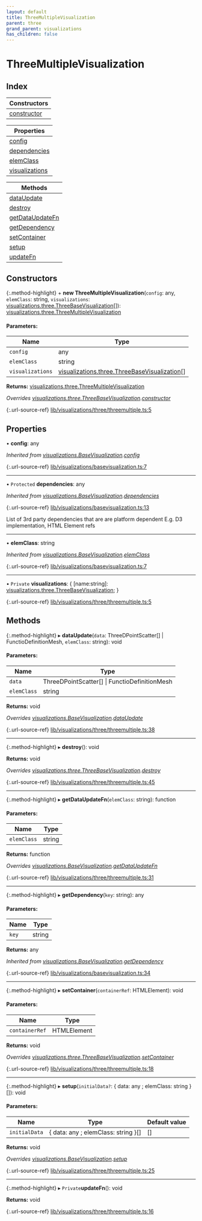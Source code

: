 ```yaml
---
layout: default
title: ThreeMultipleVisualization
parent: three
grand_parent: visualizations
has_children: false
---
```


# ThreeMultipleVisualization

## Index

| Constructors |
|-----------|
| [constructor](#constructor) |

| Properties |
|-----------|
| [config](#config) |
| [dependencies](#dependencies) |
| [elemClass](#elemclass) |
| [visualizations](#visualizations) |

| Methods |
|-----------|
| [dataUpdate](#dataupdate) |
| [destroy](#destroy) |
| [getDataUpdateFn](#getdataupdatefn) |
| [getDependency](#getdependency) |
| [setContainer](#setcontainer) |
| [setup](#setup) |
| [updateFn](#updatefn) |

## Constructors

{:.method-highlight}
\+ **new ThreeMultipleVisualization**(`config`: any, `elemClass`: string, `visualizations`: [visualizations.three.ThreeBaseVisualization](../visualizations_three_threebasevisualization)[]): [visualizations.three.ThreeMultipleVisualization](../visualizations_three_threemultiplevisualization)

#### Parameters:

Name | Type |
------ | ------ |
`config` | any |
`elemClass` | string |
`visualizations` | [visualizations.three.ThreeBaseVisualization](../visualizations_three_threebasevisualization)[] |

**Returns:** [visualizations.three.ThreeMultipleVisualization](../visualizations_three_threemultiplevisualization)

*Overrides [visualizations.three.ThreeBaseVisualization](../visualizations_three_threebasevisualization).[constructor](../visualizations_three_threebasevisualization#constructor)*

{:.url-source-ref}
[lib/visualizations/three/threemultiple.ts:5](https://github.com/ascentcore/dataspot/blob/236fcea/lib/visualizations/three/threemultiple.ts#L5)

## Properties

•  **config**: any

*Inherited from [visualizations.BaseVisualization](../visualizations_basevisualization).[config](../visualizations_basevisualization#config)*

{:.url-source-ref}
[lib/visualizations/basevisualization.ts:7](https://github.com/ascentcore/dataspot/blob/236fcea/lib/visualizations/basevisualization.ts#L7)

___

• `Protected` **dependencies**: any

*Inherited from [visualizations.BaseVisualization](../visualizations_basevisualization).[dependencies](../visualizations_basevisualization#dependencies)*

{:.url-source-ref}
[lib/visualizations/basevisualization.ts:13](https://github.com/ascentcore/dataspot/blob/236fcea/lib/visualizations/basevisualization.ts#L13)

List of 3rd party dependencies that are are platform dependent
E.g. D3 implementation, HTML Element refs

___

•  **elemClass**: string

*Inherited from [visualizations.BaseVisualization](../visualizations_basevisualization).[elemClass](../visualizations_basevisualization#elemclass)*

{:.url-source-ref}
[lib/visualizations/basevisualization.ts:7](https://github.com/ascentcore/dataspot/blob/236fcea/lib/visualizations/basevisualization.ts#L7)

___

• `Private` **visualizations**: { [name:string]: [visualizations.three.ThreeBaseVisualization](../visualizations_three_threebasevisualization);  }

{:.url-source-ref}
[lib/visualizations/three/threemultiple.ts:5](https://github.com/ascentcore/dataspot/blob/236fcea/lib/visualizations/three/threemultiple.ts#L5)

## Methods

{:.method-highlight}
▸ **dataUpdate**(`data`: ThreeDPointScatter[] \| FunctioDefinitionMesh, `elemClass`: string): void

#### Parameters:

Name | Type |
------ | ------ |
`data` | ThreeDPointScatter[] \| FunctioDefinitionMesh |
`elemClass` | string |

**Returns:** void

*Overrides [visualizations.BaseVisualization](../visualizations_basevisualization).[dataUpdate](../visualizations_basevisualization#dataupdate)*

{:.url-source-ref}
[lib/visualizations/three/threemultiple.ts:38](https://github.com/ascentcore/dataspot/blob/236fcea/lib/visualizations/three/threemultiple.ts#L38)

___

{:.method-highlight}
▸ **destroy**(): void

**Returns:** void

*Overrides [visualizations.three.ThreeBaseVisualization](../visualizations_three_threebasevisualization).[destroy](../visualizations_three_threebasevisualization#destroy)*

{:.url-source-ref}
[lib/visualizations/three/threemultiple.ts:45](https://github.com/ascentcore/dataspot/blob/236fcea/lib/visualizations/three/threemultiple.ts#L45)

___

{:.method-highlight}
▸ **getDataUpdateFn**(`elemClass`: string): function

#### Parameters:

Name | Type |
------ | ------ |
`elemClass` | string |

**Returns:** function

*Overrides [visualizations.BaseVisualization](../visualizations_basevisualization).[getDataUpdateFn](../visualizations_basevisualization#getdataupdatefn)*

{:.url-source-ref}
[lib/visualizations/three/threemultiple.ts:31](https://github.com/ascentcore/dataspot/blob/236fcea/lib/visualizations/three/threemultiple.ts#L31)

___

{:.method-highlight}
▸ **getDependency**(`key`: string): any

#### Parameters:

Name | Type |
------ | ------ |
`key` | string |

**Returns:** any

*Inherited from [visualizations.BaseVisualization](../visualizations_basevisualization).[getDependency](../visualizations_basevisualization#getdependency)*

{:.url-source-ref}
[lib/visualizations/basevisualization.ts:34](https://github.com/ascentcore/dataspot/blob/236fcea/lib/visualizations/basevisualization.ts#L34)

___

{:.method-highlight}
▸ **setContainer**(`containerRef`: HTMLElement): void

#### Parameters:

Name | Type |
------ | ------ |
`containerRef` | HTMLElement |

**Returns:** void

*Overrides [visualizations.three.ThreeBaseVisualization](../visualizations_three_threebasevisualization).[setContainer](../visualizations_three_threebasevisualization#setcontainer)*

{:.url-source-ref}
[lib/visualizations/three/threemultiple.ts:18](https://github.com/ascentcore/dataspot/blob/236fcea/lib/visualizations/three/threemultiple.ts#L18)

___

{:.method-highlight}
▸ **setup**(`initialData?`: { data: any ; elemClass: string  }[]): void

#### Parameters:

Name | Type | Default value |
------ | ------ | ------ |
`initialData` | { data: any ; elemClass: string  }[] | [] |

**Returns:** void

*Overrides [visualizations.BaseVisualization](../visualizations_basevisualization).[setup](../visualizations_basevisualization#setup)*

{:.url-source-ref}
[lib/visualizations/three/threemultiple.ts:25](https://github.com/ascentcore/dataspot/blob/236fcea/lib/visualizations/three/threemultiple.ts#L25)

___

{:.method-highlight}
▸ `Private`**updateFn**(): void

**Returns:** void

{:.url-source-ref}
[lib/visualizations/three/threemultiple.ts:16](https://github.com/ascentcore/dataspot/blob/236fcea/lib/visualizations/three/threemultiple.ts#L16)
